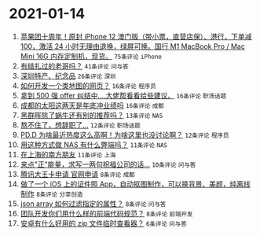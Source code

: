 # 2021-01-14

1. [苹果团十周年！原封 iPhone 12 澳门版（带小票，直营店保）、港行，下单减 100，激活 24 小时无理由退换，绿屏可换。国行 M1 MacBook Pro / Mac Mini 16G 内存定制机，现货。](https://www.v2ex.com/t/744798) `75条评论` `iPhone`
1. [有结扎过的老哥吗？](https://www.v2ex.com/t/744763) `41条评论` `问与答`
1. [深圳特产、纪念品](https://www.v2ex.com/t/744758) `26条评论` `深圳`
1. [如何开发一个类地图的网页？](https://www.v2ex.com/t/744795) `16条评论` `程序员`
1. [拿到 500 强 offer 纠结中....大佬帮看看给些建议。](https://www.v2ex.com/t/744781) `16条评论` `职场话题`
1. [成都的太阳这两天是年底冲业绩吗](https://www.v2ex.com/t/744769) `16条评论` `成都`
1. [黑群晖除了蜗牛还有别的推荐吗？](https://www.v2ex.com/t/744759) `13条评论` `NAS`
1. [熬不住了，想辞职了…](https://www.v2ex.com/t/744757) `12条评论` `职场话题`
1. [PD.D 为啥最近热度这么高啊！为啥这里也没讨论啊？](https://www.v2ex.com/t/744756) `12条评论` `程序员`
1. [用这种方式做 NAS 有什么弊端吗？](https://www.v2ex.com/t/744771) `11条评论` `NAS`
1. [在上海的南方朋友](https://www.v2ex.com/t/744760) `11条评论` `上海`
1. [来点"正"能量，求写一两句祝福公司的话...](https://www.v2ex.com/t/744774) `10条评论` `问与答`
1. [腾讯大王卡申请 官网申请](https://www.v2ex.com/t/744793) `8条评论` `成都`
1. [做了一个 iOS 上的证件照 App，自动抠图制作，可以换背景、美颜，纯离线制作](https://www.v2ex.com/t/744770) `8条评论` `分享创造`
1. [json array 如何过滤指定的属性？](https://www.v2ex.com/t/744765) `8条评论` `问与答`
1. [团队开发你们用什么样的前端代码规范？](https://www.v2ex.com/t/744752) `8条评论` `前端开发`
1. [安卓有什么好用的 zip 文件临时查看器？](https://www.v2ex.com/t/744754) `6条评论` `问与答`

